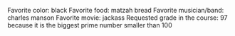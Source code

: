 Favorite color: black
Favorite food: matzah bread
Favorite musician/band: charles manson
Favorite movie: jackass
Requested grade in the course: 97 because it is the biggest prime number smaller than 100
